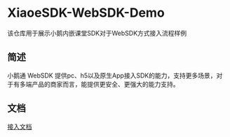 # XiaoeSDK-WebSDK-Demo
该仓库用于展示小鹅内嵌课堂SDK对于WebSDK方式接入流程样例
<p>
</p>

## 简述

小鹅通 WebSDK 提供pc、h5以及原生App接入SDK的能力，支持更多场景，对于有多端产品的商家而言，能提供更安全、更强大的能力支持。

## 文档
[接入文档](https://github.com/xiaoeteam/XiaoeSDK-WebSDK-Demo/wiki/%E5%B0%8F%E9%B9%85SDK%E6%9C%8D%E5%8A%A1%E5%AF%B9%E6%8E%A5%E8%AF%B4%E6%98%8E%E6%96%87%E6%A1%A3 "接入文档")

